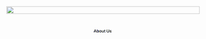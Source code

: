 <img src="https://raw.githubusercontent.com/Lin8x/CyberSecCanvas/master/images/background.gif" width="100%" height="10">

<p align="center"> <img src="https://github.com/asian-code/CyberSecCanvas/blob/master/images/cyber.png" width="100%" height="90%"> </p>

## <p align="center"> <img src="https://raw.githubusercontent.com/Lin8x/CyberSecCanvas/master/images/AboutUsLogoGif.gif" width="10%" height="10%"> </p>

<!--- 
- Description about the club
- Welcomes newcomers
- Talks about the foundation and ideas

--->

<img src="https://raw.githubusercontent.com/Lin8x/CyberSecCanvas/master/images/background.gif" width="100%" height="10">

<!--- 
* [How to Join]()
* [Our Lessons and Files]()
* [Our Currency Systen]()
* [Performing Competitions]()
* [Fundraising]()
* [Our Club Roles and Staff]()
--->

<img src="https://raw.githubusercontent.com/Lin8x/CyberSecCanvas/master/images/background.gif" width="100%" height="10">
